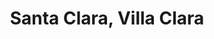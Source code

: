 ---
title: Santa Clara, Villa Clara
url: /santa-clara-villa-clara/
latitude: 22.409
longitude: -79.965
---